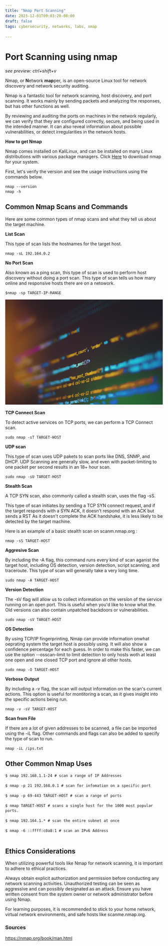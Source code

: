 ```yaml
---
title: "Nmap Port Scanning"
date: 2023-12-01T09:03:20-08:00
draft: false
tags: cybersecurity, networks, labs, nmap

---
```

# Port Scanning using nmap

*see preview: ctrl+shift+v* 

Nmap, or **N**etwork **map**per, is an open-source Linux tool for network discovery and network security auditing. 

Nmap is a fantastic tool for network scanning, host discovery, and port scanning. It works mainly by sending packets and analyzing the responses, but has other functions as well. 

By reviewing and auditing the ports on machines in the network regularly, we can verify that they are configured correctly, secure, and being used in the intended manner. It can also reveal information about possible vulnerabilities, or detect irregularities in the network hosts. 

**How to get Nmap** 

Nmap comes installed on KaliLinux, and can be installed on many Linux distributions with various package managers. Click [Here](https://nmap.org/download) to download nmap for your system. 

<!--- 

### Environment 

For this lab, we'll be using a virtual network with two machines, a KaliLinux instance called Kali2 and a Metasploitable 2 instance called Target. 

| Name | Type | IP Address |
| -------- | -------- | --------- |
| Kali2 | Kali Linux | 192.164 |
| Target | Metasploitable 2 | 192.164 |

----> 
First, let's verify the version and see the usage instructions using the commands below.

```
nmap --version
nmap -h 
```

## Common Nmap Scans and Commands

Here are some common types of nmap scans and what they tell us about the target machine. 

**List Scan** 

This type of scan lists the hostnames for the target host. 

``````
nmap -sL 192.164.0.2 
``````

**No Port Scan** 

Also known as a ping scan, this type of scan is used to perform host discovery without doing a port scan. This type of scan tells us how many online and responsive hosts there are on a netowork. 

``````
$nmap -sp TARGET-IP-RANGE
``````

![Output of No Port Scan](dummy.jpg)

**TCP Connect Scan** 

To detect active services on TCP ports, we can perform a TCP Connect scan.  

````
sudo nmap -sT TARGET-HOST
````

**UDP scan**

This type of scan uses UDP pakets to scan ports like DNS, SNMP, and DHCP. UDP Scanning are generally slow, and even with packet-limiting to one packet per second results in an 18+ hour scan. 

``````
sudo nmap -sU TARGET-HOST
``````

**Stealth Scan** 

A TCP SYN scan, also commonly called a stealth scan, uses the flag -sS. 

This type of scan initiates by sending a TCP SYN connect request, and if the target responds with a SYN ACK, it doesn't respond with an ACK but sends a RST As it doesn't complete the ACK handshake, it is less likely to be detected by the target machine. 

Here is an example of a basic stealth scan on scanm.nmap.org : 

````
nmap -sS TARGET-HOST
````

**Aggresive Scan** 

By including the -A flag, this command runs every kind of scan aganist the target host, including OS detection, version detection, script scanning, and traceroute. This type of scan will generally take a very long time. 

``````
sudo nmap -A TARGET-HOST
``````

**Version Detection** 

The -sV flag will allow us to collect information on the version of the service running on an open port. This is useful when you'd like to know what the. Old versions can also contain unpatched backdoors or vulnerabilities.

````
sudo nmap -sV TARGET-HOST
````

**OS Detection** 

By using TCP/IP fingerprinting, Nmap can provide information onwhat oeprating system the target host is possibly using. It will also show a confidence percentage for each guess. In order to make this faster, we can use the option --osscan-limit to limit detection to only hosts woth at least one open and one closed TCP port and ignore all other hosts.  

````
sudo nmap -O TARGET-HOST
````

**Verbose Output**

By including a -v flag, the scan will output information on the scan's current actions. This option is useful for montitoring a scan, as it gives insight into the specific actions being run. 

```
nmap -v -sV TARGET-HOST
```

**Scan from File** 

If there are a lot of given addresses to be scanned, a file can be imported using the -iL flag. Other commands and flags can also be added to specify the type of scan to run. 

``````
nmap -iL /ips.txt
``````

## Other Common Nmap Uses  

``````
$ nmap 192.168.1.1-24 # scan a range of IP Addresses

$ nmap -p 21 192.168.0.1 # scan for infomation on a specific port 

$ nmap -p 69-443 TARGET-HOST # scan a range of ports 

$ nmap TARGET-HOST # scans a single host for the 1000 most popular ports. 

$ nmap 192.164.1.* # scan the entire subnet at once 

$ nmap -6 ::ffff:c0a8:1 # scan an IPv6 Address 


``````

## Ethics Considerations

When utilizing powerful tools like Nmap for network scanning, it is important to adhere to ethical practices.  

Always obtain explicit authorization and permission before conducting any network scanning activities. Unauthorized testing can be seen as aggressive and can possibly designated as an attack. Ensure you have written consent from the system owner or network administrator before using Nmap. 

For learning purposes, it is recommended to stick to your home network, virtual network environments, and safe hosts like scanme.nmap.org. 


### Sources 

https://nmap.org/book/man.html